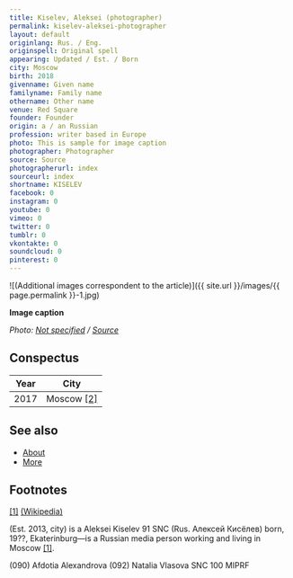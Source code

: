 ```yaml
---
title: Kiselev, Aleksei (photographer)
permalink: kiselev-aleksei-photographer
layout: default
originlang: Rus. / Eng.
originspell: Original spell
appearing: Updated / Est. / Born
city: Moscow
birth: 2018
givenname: Given name
familyname: Family name
othername: Other name
venue: Red Square
founder: Founder
origin: a / an Russian
profession: writer based in Europe
photo: This is sample for image caption
photographer: Photographer
source: Source
photographerurl: index
sourceurl: index
shortname: KISELEV
facebook: 0
instagram: 0
youtube: 0
vimeo: 0
twitter: 0
tumblr: 0
vkontakte: 0
soundcloud: 0
pinterest: 0
---
```


![(Additional images correspondent to the article)]({{ site.url }}/images/{{ page.permalink }}-1.jpg)

**Image caption**

*Photo: [Not specified](index) / [Source](index)*

## Сonspectus

|Year|City|
|-|-|
|2017|Moscow <span id="a2">[\[2\]](#f2)</span>|

## See also

+ [About](index)
+ [More](index)

## Footnotes

[[1]](#a1) <span id="f1"></span> [(Wikipedia)](index)


(Est. 2013, city) is a Aleksei Kiselev 91 SNC (Rus. Алексей Кисёлев) born, 19??, Ekaterinburg—is a Russian media person working and living in Moscow <span id="a1">[\[1\]](#f1)</span>.

(090) Afdotia Alexandrova
(092) Natalia Vlasova
SNC 100 MIPRF
